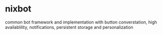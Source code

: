 # nixbot
common bot framework and implementation with button converstation, high availablility, notifications, persistent storage and personalization
